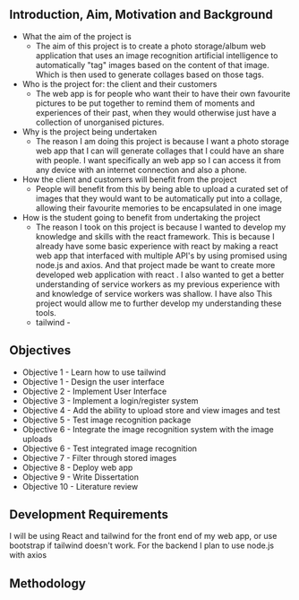 
## Introduction, Aim, Motivation and Background
- What the aim of the project is
	- The aim of this project is to create a photo storage/album web application that uses an image recognition artificial intelligence to automatically "tag" images based on the content of that image. Which is then used to generate collages based on those tags. 
- Who is the project for: the client and their customers
	- The  web app is for people who want their to have their own favourite pictures to be put together to remind them of moments and experiences of their past, when they would otherwise just have a collection of unorganised pictures.
- Why is the project being undertaken
	- The reason I am doing this project is because I want a photo storage web app that I can will generate collages that I could have an share with people. I want specifically an web app so I can access it from any device with an internet connection and also a phone.
- How the client and customers will benefit from the project
	- People will benefit from this by being able to upload a  curated set of images that they would want to be automatically put into a collage, allowing their favourite memories to be encapsulated in one image
- How is the student going to benefit from undertaking the project
	-  The reason I took on this project is because I wanted to develop my knowledge and skills with the react framework. This is because I already have some basic experience with react by making a react web app that interfaced with multiple API's by using promised using node.js and axios. And that project made be want to create more  developed web application with react . I also wanted to get a better understanding of service workers as my previous experience with and knowledge of service workers was shallow. I have also This project would allow me to further develop my understanding these tools.
	- tailwind - 

## Objectives

- Objective 1 - Learn how to use tailwind 
 - Objective 1 - Design the user interface
 - Objective 2 -  Implement User Interface
 - Objective 3 - Implement a login/register system
 - Objective 4 - Add the ability to upload store and view images and test
 - Objective 5 - Test image recognition package
 - Objective 6 - Integrate the image recognition system with the image uploads
 - Objective 6 - Test integrated image recognition
 - Objective 7  - Filter through stored images
 - Objective 8 - Deploy web app
 - Objective 9  - Write Dissertation
 - Objective 10 - Literature review

## Development Requirements
I will be using React and tailwind for the front end of my web app, or use bootstrap if tailwind doesn't work. For the backend I plan to use node.js with axios 

## Methodology

